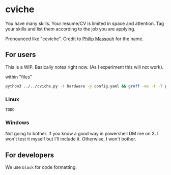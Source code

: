 # cviche
You have many skills. Your resume/CV is limited in space and attention. Tag your skills and list them according to the job you are applying.

Pronounced like "ceviche". Credit to [Philip Massouh](https://github.com/philipmassouh) for the name.

## For users
This is a WIP. Basically notes right now. (As I experiment this will not work).

within "files"
```sh
python3 ../../cviche.py -t hardware -y config.yaml && groff -ms -t -T pdf output/resume.ms > output/resume.pdf
```
### Linux
``TODO``
### Windows
Not going to bother. If you know a good way in powershell DM me on X. I won't test it myself but I'll include it. Otherwise, I won't bother.

## For developers
We use ``black`` for code formatting.